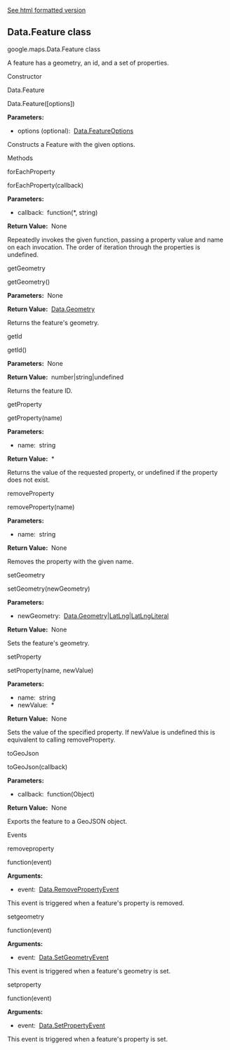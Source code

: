 [See html formatted version](https://huasofoundries.github.io/google-maps-documentation/Data.Feature.html)


Data.Feature class
------------------

google.maps.Data.Feature class

A feature has a geometry, an id, and a set of properties.

Constructor

Data.Feature

Data.Feature(\[options\])

**Parameters:** 

*   options (optional):  [Data.FeatureOptions](https://github.com/amenadiel/google-maps-documentation/blob/master/docs/Data.FeatureOptions.md)

Constructs a Feature with the given options.

Methods

forEachProperty

forEachProperty(callback)

**Parameters:** 

*   callback:  function(\*, string)

**Return Value:**  None

Repeatedly invokes the given function, passing a property value and name on each invocation. The order of iteration through the properties is undefined.

getGeometry

getGeometry()

**Parameters:**  None

**Return Value:**  [Data.Geometry](https://github.com/amenadiel/google-maps-documentation/blob/master/docs/Data.Geometry.md)

Returns the feature's geometry.

getId

getId()

**Parameters:**  None

**Return Value:**  number|string|undefined

Returns the feature ID.

getProperty

getProperty(name)

**Parameters:** 

*   name:  string

**Return Value:**  \*

Returns the value of the requested property, or undefined if the property does not exist.

removeProperty

removeProperty(name)

**Parameters:** 

*   name:  string

**Return Value:**  None

Removes the property with the given name.

setGeometry

setGeometry(newGeometry)

**Parameters:** 

*   newGeometry:  [Data.Geometry](https://github.com/amenadiel/google-maps-documentation/blob/master/docs/Data.Geometry.md)|[LatLng](https://github.com/amenadiel/google-maps-documentation/blob/master/docs/LatLng.md)|[LatLngLiteral](https://github.com/amenadiel/google-maps-documentation/blob/master/docs/LatLngLiteral.md)

**Return Value:**  None

Sets the feature's geometry.

setProperty

setProperty(name, newValue)

**Parameters:** 

*   name:  string
*   newValue:  \*

**Return Value:**  None

Sets the value of the specified property. If newValue is undefined this is equivalent to calling removeProperty.

toGeoJson

toGeoJson(callback)

**Parameters:** 

*   callback:  function(Object)

**Return Value:**  None

Exports the feature to a GeoJSON object.

Events

removeproperty

function(event)

**Arguments:** 

*   event:  [Data.RemovePropertyEvent](https://github.com/amenadiel/google-maps-documentation/blob/master/docs/Data.RemovePropertyEvent.md)

This event is triggered when a feature's property is removed.

setgeometry

function(event)

**Arguments:** 

*   event:  [Data.SetGeometryEvent](https://github.com/amenadiel/google-maps-documentation/blob/master/docs/Data.SetGeometryEvent.md)

This event is triggered when a feature's geometry is set.

setproperty

function(event)

**Arguments:** 

*   event:  [Data.SetPropertyEvent](https://github.com/amenadiel/google-maps-documentation/blob/master/docs/Data.SetPropertyEvent.md)

This event is triggered when a feature's property is set.